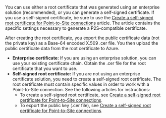 You can use either a root certificate that was generated using an enterprise solution (recommended), or you can generate a self-signed certificate. If you use a self-signed certificate, be sure to use the [Create a self-signed root certificate for Point-to-Site connections](../articles/vpn-gateway/vpn-gateway-certificates-point-to-site.md#rootcert) article. The article contains the specific settings necessary to generate a P2S-compatible certificate.

After creating the root certificate, you export the public certificate data (not the private key) as a Base-64 encoded X.509 .cer file. You then upload the public certificate data from the root certificate to Azure.

* **Enterprise certificate:** If you are using an enterprise solution, you can use your existing certificate chain. Obtain the .cer file for the root certificate that you want to use.
* **Self-signed root certificate:** If you are not using an enterprise certificate solution, you need to create a self-signed root certificate. The root certificate must contain specific values in order to work with a Point-to-Site connection. See the following articles for instructions:
    * To create a self-signed root certificate, see [Create a self-signed root certificate for Point-to-Site connections](../articles/vpn-gateway/vpn-gateway-certificates-point-to-site.md#rootcert).
    * To export the public key (.cer file), see [Create a self-signed root certificate for Point-to-Site connections](../articles/vpn-gateway/vpn-gateway-certificates-point-to-site.md#cer).